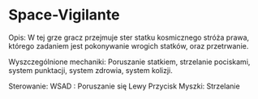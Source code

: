 # Space-Vigilante
 
Opis: W tej grze gracz przejmuje ster statku kosmicznego stróża prawa, którego zadaniem jest pokonywanie wrogich statków, oraz przetrwanie. 

Wyszczególnione mechaniki: 
Poruszanie statkiem, strzelanie pociskami, system punktacji, system zdrowia, system kolizji.

Sterowanie: 
WSAD : Poruszanie się
Lewy Przycisk Myszki: Strzelanie
